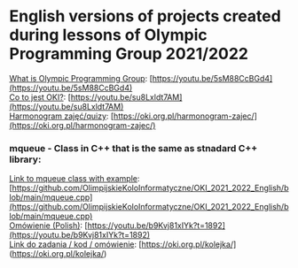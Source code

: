 # English versions of projects created during lessons of Olympic Programming Group 2021/2022  
[What is  Olympic Programming Group](https://youtu.be/5sM88CcBGd4): [https://youtu.be/5sM88CcBGd4](https://youtu.be/5sM88CcBGd4)  
[Co to jest OKI?](https://youtu.be/su8Lxldt7AM): [https://youtu.be/su8Lxldt7AM](https://youtu.be/su8Lxldt7AM)  
[Harmonogram zajęć/quizy](https://oki.org.pl/harmonogram-zajec/): [https://oki.org.pl/harmonogram-zajec/](https://oki.org.pl/harmonogram-zajec/)

### mqueue - Class in C++ that is the same as stnadard C++ library:
[Link to mqueue class with example](https://github.com/OlimpijskieKoloInformatyczne/OKI_2021_2022_English/blob/main/mqueue.cpp): [https://github.com/OlimpijskieKoloInformatyczne/OKI_2021_2022_English/blob/main/mqueue.cpp](https://github.com/OlimpijskieKoloInformatyczne/OKI_2021_2022_English/blob/main/mqueue.cpp)  
[Omówienie (Polish)](https://youtu.be/b9Kvj81xIYk?t=1892): [https://youtu.be/b9Kvj81xIYk?t=1892](https://youtu.be/b9Kvj81xIYk?t=1892)  
[Link do zadania / kod / omówienie](https://oki.org.pl/kolejka/): [https://oki.org.pl/kolejka/] (https://oki.org.pl/kolejka/)
